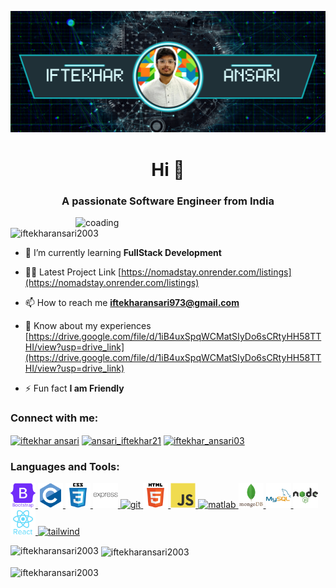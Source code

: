 ![logo](https://github.com/iftekharansari2003/iftekharansari2003/blob/main/git%20banner.png)
<h1 align="center">Hi 👋</h1>
<h3 align="center">A passionate Software Engineer from India</h3>

<img src="https://i.gifer.com/Ry6p.gif" align="right" alt="coading" width="400px">

<p align="left"> <img src="https://komarev.com/ghpvc/?username=iftekharansari2003&label=Profile%20views&color=0e75b6&style=flat" alt="iftekharansari2003" /> </p>

- 🌱 I’m currently learning **FullStack Development**

- 👨‍💻 Latest Project Link [https://nomadstay.onrender.com/listings](https://nomadstay.onrender.com/listings)

- 📫 How to reach me **iftekharansari973@gmail.com**

- 📄 Know about my experiences [https://drive.google.com/file/d/1iB4uxSpqWCMatSIyDo6sCRtyHH58TTHI/view?usp=drive_link](https://drive.google.com/file/d/1iB4uxSpqWCMatSIyDo6sCRtyHH58TTHI/view?usp=drive_link)

- ⚡ Fun fact **I am Friendly**

<h3 align="left">Connect with me:</h3>
<p align="left">
<a href="https://linkedin.com/in/iftekhar ansari" target="blank"><img align="center" src="https://raw.githubusercontent.com/rahuldkjain/github-profile-readme-generator/master/src/images/icons/Social/linked-in-alt.svg" alt="iftekhar ansari" height="30" width="40" /></a>
<a href="https://instagram.com/ansari_iftekhar21" target="blank"><img align="center" src="https://raw.githubusercontent.com/rahuldkjain/github-profile-readme-generator/master/src/images/icons/Social/instagram.svg" alt="ansari_iftekhar21" height="30" width="40" /></a>
<a href="https://www.leetcode.com/iftekhar_ansari03" target="blank"><img align="center" src="https://raw.githubusercontent.com/rahuldkjain/github-profile-readme-generator/master/src/images/icons/Social/leet-code.svg" alt="iftekhar_ansari03" height="30" width="40" /></a>
</p>

<h3 align="left">Languages and Tools:</h3>
<p align="left"> <a href="https://getbootstrap.com" target="_blank" rel="noreferrer"> <img src="https://raw.githubusercontent.com/devicons/devicon/master/icons/bootstrap/bootstrap-plain-wordmark.svg" alt="bootstrap" width="40" height="40"/> </a> <a href="https://www.cprogramming.com/" target="_blank" rel="noreferrer"> <img src="https://raw.githubusercontent.com/devicons/devicon/master/icons/c/c-original.svg" alt="c" width="40" height="40"/> </a> <a href="https://www.w3schools.com/css/" target="_blank" rel="noreferrer"> <img src="https://raw.githubusercontent.com/devicons/devicon/master/icons/css3/css3-original-wordmark.svg" alt="css3" width="40" height="40"/> </a> <a href="https://expressjs.com" target="_blank" rel="noreferrer"> <img src="https://raw.githubusercontent.com/devicons/devicon/master/icons/express/express-original-wordmark.svg" alt="express" width="40" height="40"/> </a> <a href="https://git-scm.com/" target="_blank" rel="noreferrer"> <img src="https://www.vectorlogo.zone/logos/git-scm/git-scm-icon.svg" alt="git" width="40" height="40"/> </a> <a href="https://www.w3.org/html/" target="_blank" rel="noreferrer"> <img src="https://raw.githubusercontent.com/devicons/devicon/master/icons/html5/html5-original-wordmark.svg" alt="html5" width="40" height="40"/> </a> <a href="https://developer.mozilla.org/en-US/docs/Web/JavaScript" target="_blank" rel="noreferrer"> <img src="https://raw.githubusercontent.com/devicons/devicon/master/icons/javascript/javascript-original.svg" alt="javascript" width="40" height="40"/> </a> <a href="https://www.mathworks.com/" target="_blank" rel="noreferrer"> <img src="https://upload.wikimedia.org/wikipedia/commons/2/21/Matlab_Logo.png" alt="matlab" width="40" height="40"/> </a> <a href="https://www.mongodb.com/" target="_blank" rel="noreferrer"> <img src="https://raw.githubusercontent.com/devicons/devicon/master/icons/mongodb/mongodb-original-wordmark.svg" alt="mongodb" width="40" height="40"/> </a> <a href="https://www.mysql.com/" target="_blank" rel="noreferrer"> <img src="https://raw.githubusercontent.com/devicons/devicon/master/icons/mysql/mysql-original-wordmark.svg" alt="mysql" width="40" height="40"/> </a> <a href="https://nodejs.org" target="_blank" rel="noreferrer"> <img src="https://raw.githubusercontent.com/devicons/devicon/master/icons/nodejs/nodejs-original-wordmark.svg" alt="nodejs" width="40" height="40"/> </a> <a href="https://reactjs.org/" target="_blank" rel="noreferrer"> <img src="https://raw.githubusercontent.com/devicons/devicon/master/icons/react/react-original-wordmark.svg" alt="react" width="40" height="40"/> </a> <a href="https://tailwindcss.com/" target="_blank" rel="noreferrer"> <img src="https://www.vectorlogo.zone/logos/tailwindcss/tailwindcss-icon.svg" alt="tailwind" width="40" height="40"/> </a> </p>

<p><img align="left" src="https://github-readme-stats.vercel.app/api/top-langs?username=iftekharansari2003&show_icons=true&locale=en&layout=compact" alt="iftekharansari2003" /></p>

<p>&nbsp;<img align="center" src="https://github-readme-stats.vercel.app/api?username=iftekharansari2003&show_icons=true&locale=en" alt="iftekharansari2003" /></p>

<p><img align="center" src="https://github-readme-streak-stats.herokuapp.com/?user=iftekharansari2003&" alt="iftekharansari2003" /></p>
